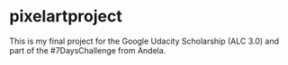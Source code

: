 # pixelartproject
This is my final project for the Google Udacity Scholarship (ALC 3.0) and part of the #7DaysChallenge from Andela.
